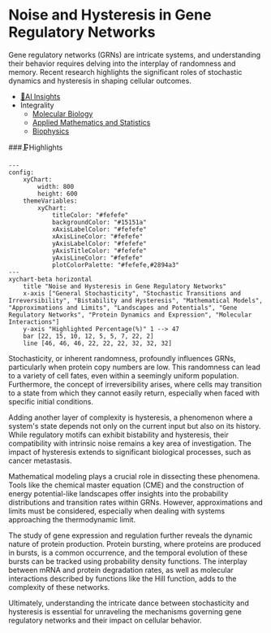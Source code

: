 # Noise and Hysteresis in Gene Regulatory Networks
Gene regulatory networks (GRNs) are intricate systems, and understanding their behavior requires delving into the interplay of randomness and memory. Recent research highlights the significant roles of stochastic dynamics and hysteresis in shaping cellular outcomes.
- [🧠AI Insights](https://viadean.notion.site/Noise-and-Hysteresis-in-Gene-Regulatory-Networks-1641ae7b9a328026b3bccf6c31c01a04?pvs=4)
- Integrality
  - [Molecular Biology](https://viadean.notion.site/Molecular-Biology-1a61ae7b9a3280ceb322ed7c7c86015f?pvs=4)
  - [Applied Mathematics and Statistics](https://viadean.notion.site/Applied-Mathematics-and-Statistics-1a51ae7b9a328089b257dfc0888d4fd5?pvs=4)
  - [Biophysics](https://viadean.notion.site/Biophysics-1a61ae7b9a3280279db4d119c3921fcc?pvs=4)
 
###🗜️Highlights
```mermaid
---
config:
    xyChart:
        width: 800
        height: 600
    themeVariables:
        xyChart:
            titleColor: "#fefefe"
            backgroundColor: "#15151a"
            xAxisLabelColor: "#fefefe"
            xAxisLineColor: "#fefefe"
            yAxisLabelColor: "#fefefe"
            yAxisTitleColor: "#fefefe"
            yAxisLineColor: "#fefefe"
            plotColorPalette: "#fefefe,#2894a3"
---
xychart-beta horizontal
    title "Noise and Hysteresis in Gene Regulatory Networks"
    x-axis ["General Stochasticity", "Stochastic Transitions and Irreversibility", "Bistability and Hysteresis", "Mathematical Models", "Approximations and Limits", "Landscapes and Potentials", "Gene Regulatory Networks", "Protein Dynamics and Expression", "Molecular Interactions"]
    y-axis "Highlighted Percentage(%)" 1 --> 47
    bar [22, 15, 10, 12, 5, 5, 7, 22, 2]
    line [46, 46, 46, 22, 22, 22, 32, 32, 32]
```
Stochasticity, or inherent randomness, profoundly influences GRNs, particularly when protein copy numbers are low. This randomness can lead to a variety of cell fates, even within a seemingly uniform population. Furthermore, the concept of irreversibility arises, where cells may transition to a state from which they cannot easily return, especially when faced with specific initial conditions.

Adding another layer of complexity is hysteresis, a phenomenon where a system's state depends not only on the current input but also on its history. While regulatory motifs can exhibit bistability and hysteresis, their compatibility with intrinsic noise remains a key area of investigation. The impact of hysteresis extends to significant biological processes, such as cancer metastasis.

Mathematical modeling plays a crucial role in dissecting these phenomena. Tools like the chemical master equation (CME) and the construction of energy potential-like landscapes offer insights into the probability distributions and transition rates within GRNs. However, approximations and limits must be considered, especially when dealing with systems approaching the thermodynamic limit.

The study of gene expression and regulation further reveals the dynamic nature of protein production. Protein bursting, where proteins are produced in bursts, is a common occurrence, and the temporal evolution of these bursts can be tracked using probability density functions. The interplay between mRNA and protein degradation rates, as well as molecular interactions described by functions like the Hill function, adds to the complexity of these networks.

Ultimately, understanding the intricate dance between stochasticity and hysteresis is essential for unraveling the mechanisms governing gene regulatory networks and their impact on cellular behavior.
